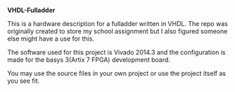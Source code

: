 
**VHDL-Fulladder**

This is a hardware description for a fulladder written in VHDL. The repo was originally created to store my school assignment but I also figured someone else might have a use for this.


The software used for this project is Vivado 2014.3 and the configuration is made for the basys 3(Artix 7 FPGA) development board.


You may use the source files in your own project or use the project itself as you see fit.


